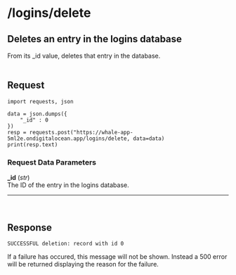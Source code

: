 # /logins/delete

## Deletes an entry in the logins database
From its _id value, deletes that entry in the database.
<br><br>

## Request

    import requests, json

    data = json.dumps({
        "_id" : 0
    })
    resp = requests.post("https://whale-app-5ml2e.ondigitalocean.app/logins/delete, data=data)
    print(resp.text)

### Request Data Parameters

**_id** (*str*) <br>
    The ID of the entry in the logins database.

<hr> <br>

## Response

    SUCCESSFUL deletion: record with id 0

If a failure has occured, this message will not be shown. Instead a 500 error will be returned displaying the reason for the failure.